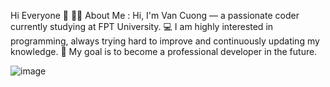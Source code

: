 Hi Everyone 👋
👨‍💻 About Me :
Hi, I'm Van Cuong — a passionate coder currently studying at FPT University.
💻 I am highly interested in programming, always trying hard to improve and continuously updating my knowledge.
🚀 My goal is to become a professional developer in the future.

![image](https://github.com/user-attachments/assets/a5a5850a-36f8-4aa0-aef7-726889e8913b)

